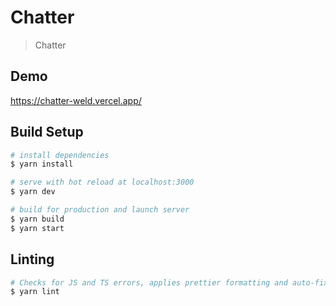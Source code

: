 # Chatter

> Chatter

## Demo

https://chatter-weld.vercel.app/

## Build Setup

```bash
# install dependencies
$ yarn install

# serve with hot reload at localhost:3000
$ yarn dev

# build for production and launch server
$ yarn build
$ yarn start
```

## Linting

```bash
# Checks for JS and TS errors, applies prettier formatting and auto-fixes fixable warnings
$ yarn lint
```
